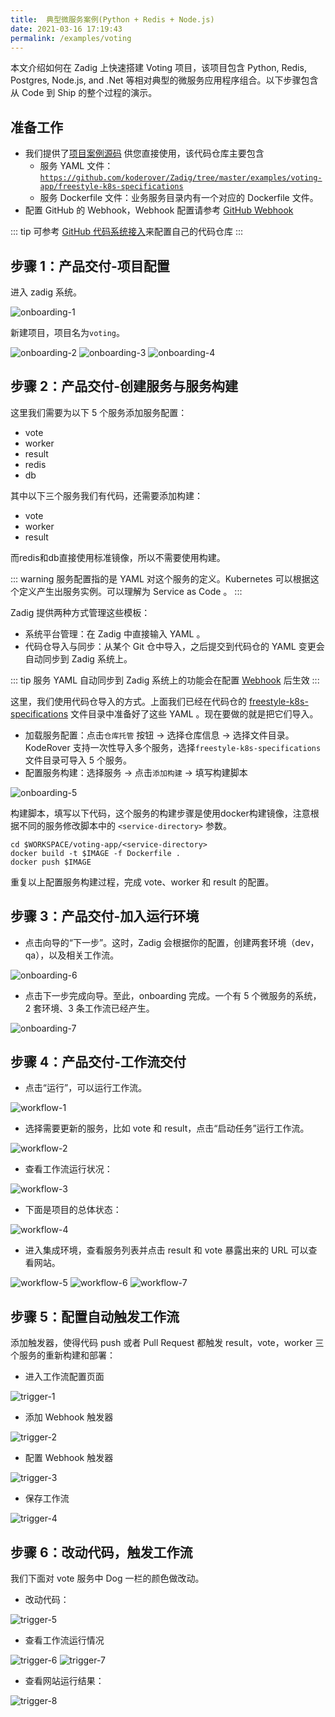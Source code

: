 ```yaml
---
title:  典型微服务案例(Python + Redis + Node.js)
date: 2021-03-16 17:19:43
permalink: /examples/voting
---
```


本文介绍如何在 Zadig 上快速搭建 Voting 项目，该项目包含 Python, Redis, Postgres, Node.js, and .Net 等相对典型的微服务应用程序组合。以下步骤包含从 Code 到 Ship 的整个过程的演示。
## 准备工作
- 我们提供了[项目案例源码](https://github.com/koderover/Zadig/tree/master/examples/voting-app) 供您直接使用，该代码仓库主要包含
  * 服务 YAML 文件： [`https://github.com/koderover/Zadig/tree/master/examples/voting-app/freestyle-k8s-specifications`](https://github.com/koderover/Zadig/tree/master/examples/voting-app/freestyle-k8s-specifications)
  * 服务 Dockerfile 文件：业务服务目录内有一个对应的 Dockerfile 文件。
- 配置 GitHub 的 Webhook，Webhook 配置请参考 [GitHub Webhook](/settings/webhook-config/#github-webhook-配置)

::: tip
可参考 [GitHub 代码系统接入](/settings/codehost/github)来配置自己的代码仓库
:::

## 步骤 1：产品交付-项目配置

进入 zadig 系统。

![onboarding-1](./_images/voting_onboarding_1.png)

新建项目，项目名为`voting`。

![onboarding-2](./_images/voting_onboarding_2.png)
![onboarding-3](./_images/voting_onboarding_3.png)
![onboarding-4](./_images/voting_onboarding_4.png)

## 步骤 2：产品交付-创建服务与服务构建

这里我们需要为以下 5 个服务添加服务配置：

* vote
* worker
* result
* redis
* db

其中以下三个服务我们有代码，还需要添加构建：

* vote
* worker
* result

而redis和db直接使用标准镜像，所以不需要使用构建。

::: warning
服务配置指的是 YAML 对这个服务的定义。Kubernetes 可以根据这个定义产生出服务实例。可以理解为 Service as Code 。
:::

Zadig 提供两种方式管理这些模板：

* 系统平台管理：在 Zadig 中直接输入 YAML 。
* 代码仓导入与同步：从某个 Git 仓中导入，之后提交到代码仓的 YAML 变更会自动同步到 Zadig 系统上。

::: tip
服务 YAML 自动同步到 Zadig 系统上的功能会在配置 [Webhook](/settings/webhook-config/) 后生效
:::

这里，我们使用代码仓导入的方式。上面我们已经在代码仓的 [freestyle-k8s-specifications](https://github.com/koderover/Zadig/tree/master/examples/voting-app/freestyle-k8s-specifications) 文件目录中准备好了这些 YAML 。现在要做的就是把它们导入。

 - 加载服务配置：点击`仓库托管` 按钮 -> 选择仓库信息 -> 选择文件目录。KodeRover 支持一次性导入多个服务，选择`freestyle-k8s-specifications` 文件目录可导入 5 个服务。
 - 配置服务构建：选择服务 -> 点击`添加构建` -> 填写构建脚本

![onboarding-5](./_images/voting_onboarding_5.gif)

构建脚本，填写以下代码，这个服务的构建步骤是使用docker构建镜像，注意根据不同的服务修改脚本中的 `<service-directory>` 参数。

```
cd $WORKSPACE/voting-app/<service-directory>
docker build -t $IMAGE -f Dockerfile .
docker push $IMAGE
```

重复以上配置服务构建过程，完成 vote、worker 和 result 的配置。

## 步骤 3：产品交付-加入运行环境

- 点击向导的“下一步”。这时，Zadig 会根据你的配置，创建两套环境（dev，qa），以及相关工作流。

![onboarding-6](./_images/voting_onboarding_6.png)

- 点击下一步完成向导。至此，onboarding 完成。一个有 5 个微服务的系统，2 套环境、3 条工作流已经产生。

![onboarding-7](./_images/voting_onboarding_7.png)

## 步骤 4：产品交付-工作流交付

- 点击“运行”，可以运行工作流。

![workflow-1](./_images/voting_workflow_1.png)

- 选择需要更新的服务，比如 vote 和 result，点击“启动任务”运行工作流。

![workflow-2](./_images/voting_workflow_2.png)

- 查看工作流运行状况：

![workflow-3](./_images/voting_workflow_3.png)

- 下面是项目的总体状态：

![workflow-4](./_images/voting_workflow_4.png)

- 进入集成环境，查看服务列表并点击 result 和 vote 暴露出来的 URL 可以查看网站。

![workflow-5](./_images/voting_workflow_5.png)
![workflow-6](./_images/voting_workflow_6.png)
![workflow-7](./_images/voting_workflow_7.png)

## 步骤 5：配置自动触发工作流

添加触发器，使得代码 push 或者 Pull Request 都触发 result，vote，worker 三个服务的重新构建和部署：

- 进入工作流配置页面

![trigger-1](./_images/voting_trigger_1.png)

- 添加 Webhook 触发器

![trigger-2](./_images/voting_trigger_2.png)

- 配置 Webhook 触发器

![trigger-3](./_images/voting_trigger_3.png)

- 保存工作流

![trigger-4](./_images/voting_trigger_4.png)

## 步骤 6：改动代码，触发工作流

我们下面对 vote 服务中 Dog 一栏的颜色做改动。

- 改动代码：

![trigger-5](./_images/voting_trigger_5.png)

- 查看工作流运行情况

![trigger-6](./_images/voting_trigger_6.png)
![trigger-7](./_images/voting_trigger_7.png)

- 查看网站运行结果：

![trigger-8](./_images/voting_trigger_8.png)

